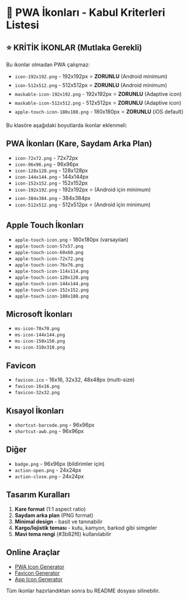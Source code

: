 # 🎯 PWA İkonları - Kabul Kriterleri Listesi

## ⭐ KRİTİK İKONLAR (Mutlaka Gerekli)
Bu ikonlar olmadan PWA çalışmaz:

- `icon-192x192.png` - 192x192px ⭐ **ZORUNLU** (Android minimum)
- `icon-512x512.png` - 512x512px ⭐ **ZORUNLU** (Android minimum)
- `maskable-icon-192x192.png` - 192x192px ⭐ **ZORUNLU** (Adaptive icon)
- `maskable-icon-512x512.png` - 512x512px ⭐ **ZORUNLU** (Adaptive icon)
- `apple-touch-icon-180x180.png` - 180x180px ⭐ **ZORUNLU** (iOS default)

Bu klasöre aşağıdaki boyutlarda ikonlar eklenmeli:

## PWA İkonları (Kare, Saydam Arka Plan)
- `icon-72x72.png` - 72x72px
- `icon-96x96.png` - 96x96px
- `icon-128x128.png` - 128x128px
- `icon-144x144.png` - 144x144px
- `icon-152x152.png` - 152x152px
- `icon-192x192.png` - 192x192px ⭐ (Android için minimum)
- `icon-384x384.png` - 384x384px
- `icon-512x512.png` - 512x512px ⭐ (Android için minimum)

## Apple Touch İkonları
- `apple-touch-icon.png` - 180x180px (varsayılan)
- `apple-touch-icon-57x57.png`
- `apple-touch-icon-60x60.png`
- `apple-touch-icon-72x72.png`
- `apple-touch-icon-76x76.png`
- `apple-touch-icon-114x114.png`
- `apple-touch-icon-120x120.png`
- `apple-touch-icon-144x144.png`
- `apple-touch-icon-152x152.png`
- `apple-touch-icon-180x180.png`

## Microsoft İkonları
- `ms-icon-70x70.png`
- `ms-icon-144x144.png`
- `ms-icon-150x150.png`
- `ms-icon-310x310.png`

## Favicon
- `favicon.ico` - 16x16, 32x32, 48x48px (multi-size)
- `favicon-16x16.png`
- `favicon-32x32.png`

## Kısayol İkonları
- `shortcut-barcode.png` - 96x96px
- `shortcut-awb.png` - 96x96px

## Diğer
- `badge.png` - 96x96px (bildirimler için)
- `action-open.png` - 24x24px
- `action-close.png` - 24x24px

## Tasarım Kuralları
1. **Kare format** (1:1 aspect ratio)
2. **Saydam arka plan** (PNG format)
3. **Minimal design** - basit ve tanınabilir
4. **Kargo/lojistik teması** - kutu, kamyon, barkod gibi simgeler
5. **Mavi tema rengi** (#3b82f6) kullanılabilir

## Online Araçlar
- [PWA Icon Generator](https://tools.crawlink.com/tools/pwa-icon-generator/)
- [Favicon Generator](https://realfavicongenerator.net/)
- [App Icon Generator](https://appicon.co/)

Tüm ikonlar hazırlandıktan sonra bu README dosyası silinebilir.
